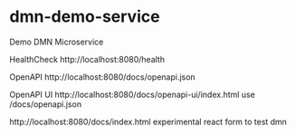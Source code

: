# dmn-demo-service
Demo DMN Microservice


HealthCheck
http://localhost:8080/health

OpenAPI
http://localhost:8080/docs/openapi.json

OpenAPI UI
http://localhost:8080/docs/openapi-ui/index.html
use /docs/openapi.json

http://localhost:8080/docs/index.html
experimental react form to test dmn